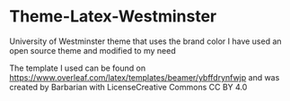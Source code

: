 # Theme-Latex-Westminster
University of Westminster theme that uses the brand color
I have used an open source theme and modified to  my need

The template I used can be found on https://www.overleaf.com/latex/templates/beamer/ybffdrynfwjp and was created by  Barbarian with LicenseCreative Commons CC BY 4.0
